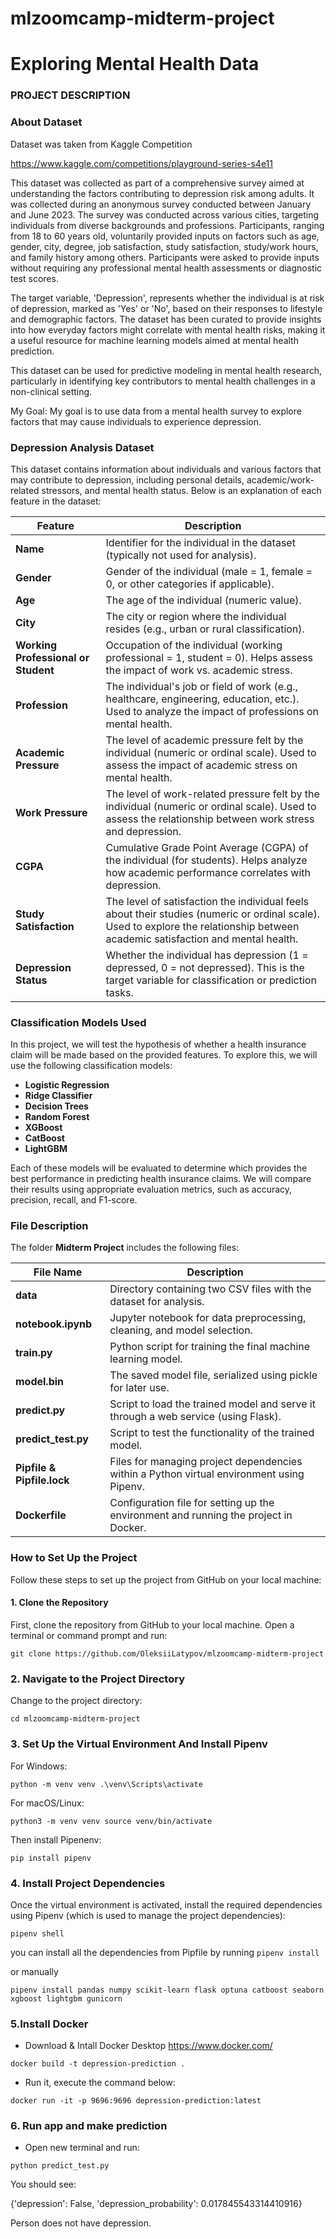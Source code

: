 
# mlzoomcamp-midterm-project
# Exploring Mental Health Data

### PROJECT DESCRIPTION
### About Dataset
Dataset was taken from Kaggle Competition

https://www.kaggle.com/competitions/playground-series-s4e11

This dataset was collected as part of a comprehensive survey aimed at understanding the factors contributing to depression risk among adults. It was collected during an anonymous survey conducted between January and June 2023. The survey was conducted across various cities, targeting individuals from diverse backgrounds and professions. Participants, ranging from 18 to 60 years old, voluntarily provided inputs on factors such as age, gender, city, degree, job satisfaction, study satisfaction, study/work hours, and family history among others. Participants were asked to provide inputs without requiring any professional mental health assessments or diagnostic test scores.

The target variable, 'Depression', represents whether the individual is at risk of depression, marked as 'Yes' or 'No', based on their responses to lifestyle and demographic factors. The dataset has been curated to provide insights into how everyday factors might correlate with mental health risks, making it a useful resource for machine learning models aimed at mental health prediction.

This dataset can be used for predictive modeling in mental health research, particularly in identifying key contributors to mental health challenges in a non-clinical setting.

My Goal: My goal is to use data from a mental health survey to explore factors that may cause individuals to experience depression.


### Depression Analysis Dataset

This dataset contains information about individuals and various factors that may contribute to depression, including personal details, academic/work-related stressors, and mental health status. Below is an explanation of each feature in the dataset:

| **Feature**                    | **Description**                                                                                                              |
|---------------------------------|------------------------------------------------------------------------------------------------------------------------------|
| **Name**                        | Identifier for the individual in the dataset (typically not used for analysis).                                              |
| **Gender**                      | Gender of the individual (male = 1, female = 0, or other categories if applicable).                                           |
| **Age**                         | The age of the individual (numeric value).                                                                                     |
| **City**                        | The city or region where the individual resides (e.g., urban or rural classification).                                        |
| **Working Professional or Student** | Occupation of the individual (working professional = 1, student = 0). Helps assess the impact of work vs. academic stress.    |
| **Profession**                  | The individual's job or field of work (e.g., healthcare, engineering, education, etc.). Used to analyze the impact of professions on mental health. |
| **Academic Pressure**           | The level of academic pressure felt by the individual (numeric or ordinal scale). Used to assess the impact of academic stress on mental health. |
| **Work Pressure**               | The level of work-related pressure felt by the individual (numeric or ordinal scale). Used to assess the relationship between work stress and depression. |
| **CGPA**                        | Cumulative Grade Point Average (CGPA) of the individual (for students). Helps analyze how academic performance correlates with depression. |
| **Study Satisfaction**          | The level of satisfaction the individual feels about their studies (numeric or ordinal scale). Used to explore the relationship between academic satisfaction and mental health. |
| **Depression Status**           | Whether the individual has depression (1 = depressed, 0 = not depressed). This is the target variable for classification or prediction tasks. |

### Classification Models Used

In this project, we will test the hypothesis of whether a health insurance claim will be made based on the provided features. To explore this, we will use the following classification models:

- **Logistic Regression**
- **Ridge Classifier**
- **Decision Trees**
- **Random Forest**
- **XGBoost**
- **CatBoost**
- **LightGBM**

Each of these models will be evaluated to determine which provides the best performance in predicting health insurance claims. We will compare their results using appropriate evaluation metrics, such as accuracy, precision, recall, and F1-score.

### File Description

The folder **Midterm Project** includes the following files:

| **File Name**             | **Description**                                                                                         |
|---------------------------|---------------------------------------------------------------------------------------------------------|
| **data**                  | Directory containing two CSV files with the dataset for analysis.                                        |
| **notebook.ipynb**        | Jupyter notebook for data preprocessing, cleaning, and model selection.                                   |
| **train.py**              | Python script for training the final machine learning model.                                              |
| **model.bin**             | The saved model file, serialized using pickle for later use.                                              |
| **predict.py**            | Script to load the trained model and serve it through a web service (using Flask).                       |
| **predict_test.py**       | Script to test the functionality of the trained model.                                                    |
| **Pipfile & Pipfile.lock**| Files for managing project dependencies within a Python virtual environment using Pipenv.                |
| **Dockerfile**            | Configuration file for setting up the environment and running the project in Docker.                     |


### How to Set Up the Project

Follow these steps to set up the project from GitHub on your local machine:

#### 1. Clone the Repository

First, clone the repository from GitHub to your local machine. Open a terminal or command prompt and run:


`git clone https://github.com/OleksiiLatypov/mlzoomcamp-midterm-project`

### 2. Navigate to the Project Directory
Change to the project directory:

`cd mlzoomcamp-midterm-project`

### 3. Set Up the Virtual Environment And Install Pipenv
For Windows:

`python -m venv venv
.\venv\Scripts\activate
`

For macOS/Linux:

`
python3 -m venv venv
source venv/bin/activate
`

Then install Pipenenv:

`pip install pipenv`
### 4. Install Project Dependencies
Once the virtual environment is activated, install the required dependencies using Pipenv (which is used to manage the project dependencies):

`pipenv shell `

you can install all the dependencies from Pipfile by running
`pipenv install`

or manually

`pipenv install pandas numpy scikit-learn flask optuna catboost seaborn xgboost lightgbm gunicorn`

### 5.Install Docker
- Download & Intall Docker Desktop https://www.docker.com/

`docker build -t depression-prediction .`

- Run it, execute the command below:

`docker run -it -p 9696:9696 depression-prediction:latest`

### 6. Run app and make prediction

- Open new terminal and run:

`python predict_test.py`

You should see:

{'depression': False, 'depression_probability': 0.017845543314410916}

Person does not have depression.














